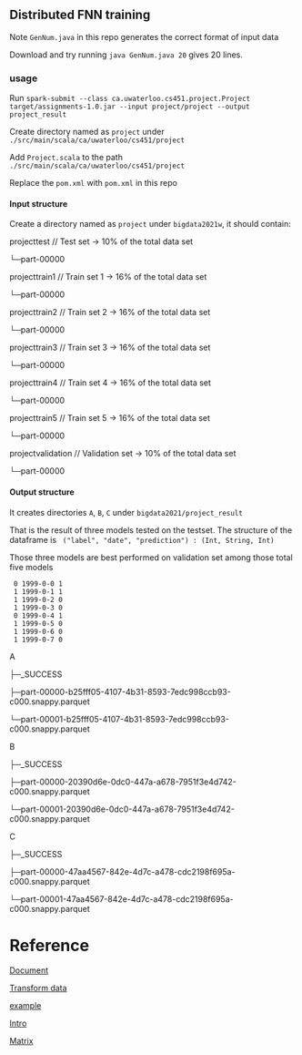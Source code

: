 ## Distributed FNN training

Note `GenNum.java` in this repo generates the correct format of input data

Download and try running `java GenNum.java 20` gives 20 lines.

### usage

Run `spark-submit --class ca.uwaterloo.cs451.project.Project target/assignments-1.0.jar --input project/project --output project_result`

Create directory named as `project` under `./src/main/scala/ca/uwaterloo/cs451/project`

Add `Project.scala` to the path `./src/main/scala/ca/uwaterloo/cs451/project`

Replace the `pom.xml` with `pom.xml` in this repo

#### Input structure

Create a directory named as `project` under `bigdata2021w`, it should contain:

projecttest           // Test set -> 10% of the total data set

 └─part-00000
 
projecttrain1         // Train set 1 -> 16% of the total data set

 └─part-00000
 
projecttrain2         // Train set 2 -> 16% of the total data set

 └─part-00000
 
projecttrain3         // Train set 3 -> 16% of the total data set 

 └─part-00000
 
projecttrain4         // Train set 4 -> 16% of the total data set

 └─part-00000
 
projecttrain5         // Train set 5 -> 16% of the total data set

 └─part-00000
 
projectvalidation     // Validation set -> 10% of the total data set

 └─part-00000
 
 #### Output structure
 
 It creates directories `A`, `B`, `C` under `bigdata2021/project_result`
 
 That is the result of three models tested on the testset. The structure of the dataframe is ` ("label", "date", "prediction") : (Int, String, Int)`
 
 Those three models are best performed on validation set among those total five models
 

```
 0 1999-0-0 1
 1 1999-0-1 1
 1 1999-0-2 0
 1 1999-0-3 0
 0 1999-0-4 1
 1 1999-0-5 0
 1 1999-0-6 0
 1 1999-0-7 0
```
 
 A
 
 ├─_SUCCESS
 
 ├─part-00000-b25fff05-4107-4b31-8593-7edc998ccb93-c000.snappy.parquet
 
 └─part-00001-b25fff05-4107-4b31-8593-7edc998ccb93-c000.snappy.parquet
 
B

 ├─_SUCCESS
 
 ├─part-00000-20390d6e-0dc0-447a-a678-7951f3e4d742-c000.snappy.parquet
 
 └─part-00001-20390d6e-0dc0-447a-a678-7951f3e4d742-c000.snappy.parquet
 
C

 ├─_SUCCESS
 
 ├─part-00000-47aa4567-842e-4d7c-a478-cdc2198f695a-c000.snappy.parquet
 
 └─part-00001-47aa4567-842e-4d7c-a478-cdc2198f695a-c000.snappy.parquet
 
 
 # Reference
 
 [Document](https://spark.apache.org/docs/latest/ml-classification-regression.html#multilayer-perceptron-classifier)
 
 [Transform data](https://stackoverflow.com/questions/33844591/prepare-data-for-multilayerperceptronclassifier-in-scala)
 
 [example](https://blog.csdn.net/zjsghww/article/details/84033060)
 
 [Intro](https://medium.com/@Sushil_Kumar/artificial-neural-network-with-spark-mllib-9474570239d8)
 
 [Matrix](https://my.oschina.net/uchihamadara/blog/814017)



